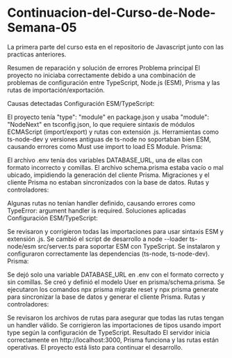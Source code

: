 # Continuacion-del-Curso-de-Node-Semana-05
La primera parte del curso esta en el repositorio de Javascript junto con las practicas anteriores.

Resumen de reparación y solución de errores
Problema principal
El proyecto no iniciaba correctamente debido a una combinación de problemas de configuración entre TypeScript, Node.js (ESM), Prisma y las rutas de importación/exportación.

Causas detectadas
Configuración ESM/TypeScript:

El proyecto tenía "type": "module" en package.json y usaba "module": "NodeNext" en tsconfig.json, lo que requiere sintaxis de módulos ECMAScript (import/export) y rutas con extensión .js.
Herramientas como ts-node-dev y versiones antiguas de ts-node no soportaban bien ESM, causando errores como Must use import to load ES Module.
Prisma:

El archivo .env tenía dos variables DATABASE_URL, una de ellas con formato incorrecto y comillas.
El archivo schema.prisma estaba vacío o mal ubicado, impidiendo la generación del cliente Prisma.
Migraciones y el cliente Prisma no estaban sincronizados con la base de datos.
Rutas y controladores:

Algunas rutas no tenían handler definido, causando errores como TypeError: argument handler is required.
Soluciones aplicadas
Configuración ESM/TypeScript:

Se revisaron y corrigieron todas las importaciones para usar sintaxis ESM y extensión .js.
Se cambió el script de desarrollo a node --loader ts-node/esm src/server.ts para soportar ESM con TypeScript.
Se instalaron y configuraron correctamente las dependencias (ts-node, ts-node-dev).
Prisma:

Se dejó solo una variable DATABASE_URL en .env con el formato correcto y sin comillas.
Se creó y definió el modelo User en prisma/schema.prisma.
Se ejecutaron los comandos npx prisma migrate reset y npx prisma generate para sincronizar la base de datos y generar el cliente Prisma.
Rutas y controladores:

Se revisaron los archivos de rutas para asegurar que todas las rutas tengan un handler válido.
Se corrigieron las importaciones de tipos usando import type según la configuración de TypeScript.
Resultado
El servidor inicia correctamente en http://localhost:3000, Prisma funciona y las rutas están operativas. El proyecto está listo para continuar el desarrollo.